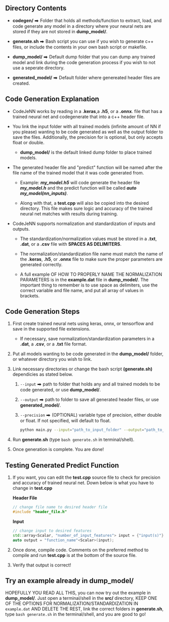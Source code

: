 <!-- 
Distribution Statement A. Approved for public release, distribution is unlimited.
---
THIS SOURCE CODE IS UNDER THE CUSTODY AND ADMINISTRATION OF THE GOVERNMENT OF THE UNITED STATES OF AMERICA.
BY USING, MODIFYING, OR DISSEMINATING THIS SOURCE CODE, YOU ACCEPT THE TERMS AND CONDITIONS IN THE NRL OPEN LICENSE AGREEMENT.
USE, MODIFICATION, AND DISSEMINATION ARE PERMITTED ONLY IN ACCORDANCE WITH THE TERMS AND CONDITIONS OF THE NRL OPEN LICENSE AGREEMENT.
NO OTHER RIGHTS OR LICENSES ARE GRANTED. UNAUTHORIZED USE, SALE, CONVEYANCE, DISPOSITION, OR MODIFICATION OF THIS SOURCE CODE
MAY RESULT IN CIVIL PENALTIES AND/OR CRIMINAL PENALTIES UNDER 18 U.S.C. § 641.
-->

## Directory Contents
  * **codegen/** ⮕ Folder that holds all methods/function to extract, load, and code generate any model in a directory where your neural nets are stored if they are not stored in **dump_model/**.

  * **generate.sh** ⮕ Bash script you can use if you wish to generate c++ files, or include the contents in your own bash script or makefile.

  * **dump_model/** ⮕ Default dump folder that you can dump any trained model and link during the code generation process if you wish to not use a seperate directory.

  * **generated_model/** ⮕ Default folder where genereated header files are created.

## Code Generation Explanation
* CodeJeNN works by reading in a **.keras**,a **.h5**, or a **.onnx**. file that has a trained neural net and codegenerate that into a c++ header file. 

* You link the input folder with all trained models (infinite amount of NN if you please) wanting to be code generated as well as the output folder to save the files. Additionally, the precision for is optional, but only accepts float or double.

    * **dump_model/** is the default linked dump folder to place trained models.

* The generated header file and "predict" function will be named after the file name of the trained model that it was code generated from.

    * Example: ***my_model.h5***  will code generate the header file  ***my_model.h*** and the predict function will be called ***auto my_model(nn_inputs)***.

    * Along with that, a **test.cpp** will also be copied into the desired directory. This file makes sure logic and accuracy of the trained neural net matches with results during training. 

* CodeJeNN supports normalization and standardization of inputs and outputs. 

    * The standardization/normalization values must be stored in a **.txt**, **.dat**, or a **.csv** file with **SPACES AS DELIMITERS**.

    * The normalization/standardization file name must match the name of the **.keras**, **.h5**, or **.onnx** file to make sure the proper parameters are generated correctly.

    * A full example OF HOW TO PROPERLY NAME THE NORMALIZATION PARAMETERS is in the **example.dat** file in **dump_model/**. The important thing to remember is to use space as delimiters, use the correct variable and file name, and put all array of values in brackets.

## Code Generation Steps
1. First create trained neural nets using keras, onnx, or tensorflow and save in the supported file extensions.

    * If necessary, save normalization/standardization parameters in a **.dat**, a **.csv**, or a **.txt** file format. 

1. Put all models wanting to be code generated in the **dump_model/** folder, or whatever directory you wish to link.

1. Link necessary directories or change the bash script **(generate.sh)** dependicies as stated below.

    1. `--input` ⮕ path to folder that holds any and all trained models to be code generated, or use **dump_model/**.

    1. `--output` ⮕ path to folder to save all generated header files, or use **generated_model/**.

    1. `--precision` ⮕ (OPTIONAL) variable type of precision, either double or float. If not specified, will default to float.

        ```bash
        python main.py --input="path_to_input_folder" --output="path_to_output_folder" --precision="desired_precision"
        ```
1. Run **generate.sh** (type `bash generate.sh` in terminal/shell).

1. Once generation is complete. You are done!

## Testing Generated Predict Function
1. If you want, you can edit the **test.cpp** source file to check for precision and accuracy of trained neural net. Down below is what you have to change in **test.cpp**

    **Header File** 
    ```c++
    // change file name to desired header file
    #include "header_file.h"
    ```
    **Input**
    ```c++
    // change input to desired features
    std::array<Scalar, "number_of_input_features"> input = {"input(s)"};
    auto output = "function_name"<Scalar>(input);
    ```
1. Once done, compile code. Comments on the preferred method to compile and run **test.cpp** is at the bottom of the source file.

1. Verify that output is correct!

## Try an example already in **dump_model/**
HOPEFULLY YOU READ ALL THIS, you can now try out the example in **dump_model/**. Just open a terminal/shell in the **src/** directory, KEEP ONE OF THE OPTIONS FOR NORMALIZATION/STANDARDIZATION IN `example.dat` AND DELETE THE REST, link the correct folders in **generate.sh**, type `bash generate.sh` in the terminal/shell, and you are good to go!